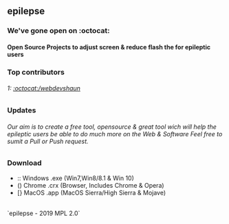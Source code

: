 ## epilepse
### We've gone open on :octocat:
#### Open Source Projects to adjust screen & reduce flash the for epileptic users
### Top contributors
###### 1: <a href="https://github.com/webdevshaun"> :octocat:/webdevshaun</a>
### Updates
###### Our aim is to create a free tool, opensource & great tool wich will help the epileptic users be able to do much more on the Web & Software Feel free to sumit a Pull or Push request.
### Download
- :: Windows  .exe (Win7,Win8/8.1 & Win 10)
- () Chrome   .crx (Browser, Includes Chrome & Opera)
- [} MacOS    .app (MacOS Sierra/High Sierra & Mojave)
<br>
`epilepse - 2019 MPL 2.0`
